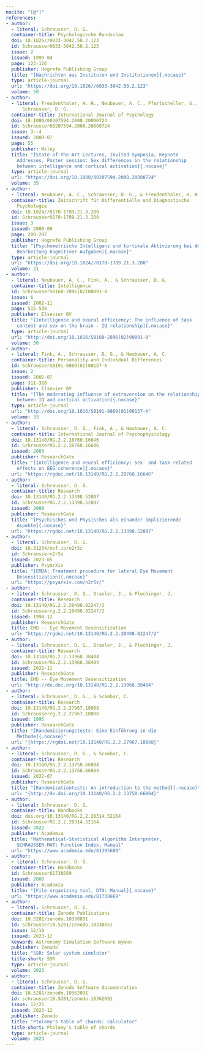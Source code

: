 ```yaml
---
nocite: "[@*]"
references:
- author:
  - literal: Schrausser, D. G.
  container-title: Psychologische Rundschau
  doi: 10.1026//0033-3042.50.2.123
  id: Schrausser0033-3042.50.2.123
  issue: 2
  issued: 1999-04
  page: 123-126
  publisher: Hogrefe Publishing Group
  title: "[Nachrichten aus Instituten und Institutionen]{.nocase}"
  type: article-journal
  url: "https://doi.org/10.1026//0033-3042.50.2.123"
  volume: 50
- author:
  - literal: Freudenthaler, H. H., Neubauer, A. C., Pfurtscheller, G., &
      Schrausser, D. G.
  container-title: International Journal of Psychology
  doi: 10.1080/00207594.2000.20000724
  id: Schrausser00207594.2000.20000724
  issue: 3--4
  issued: 2000-07
  page: 55
  publisher: Wiley
  title: "[State-of-the-Art Lectures, Invited Symposia, Keynote
    Addresses, Poster session: Sex differences in the relationship
    between intelligence and cortical activation]{.nocase}"
  type: article-journal
  url: "https://doi.org/10.1080/00207594.2000.20000724"
  volume: 35
- author:
  - literal: Neubauer, A. C., Schrausser, D. G., & Freudenthaler, H. H.
  container-title: Zeitschrift für Differentielle und Diagnostische
    Psychologie
  doi: 10.1024//0170-1789.21.3.200
  id: Schrausser0170-1789.21.3.200
  issue: 3
  issued: 2000-09
  page: 200-207
  publisher: Hogrefe Publishing Group
  title: "[Psychometrische Intelligenz und kortikale Aktivierung bei der
    Bearbeitung kognitiver Aufgaben]{.nocase}"
  type: article-journal
  url: "https://doi.org/10.1024//0170-1789.21.3.200"
  volume: 21
- author:
  - literal: Neubauer, A. C., Fink, A., & Schrausser, D. G.
  container-title: Intelligence
  id: SchrausserS0160-2896(02)00091-0
  issue: 6
  issued: 2002-11
  page: 515-536
  publisher: Elsevier BV
  title: "[Intelligence and neural efficiency: The influence of task
    content and sex on the brain - IQ relationship]{.nocase}"
  type: article-journal
  url: "http://doi.org/10.1016/S0160-2896(02)00091-0"
  volume: 30
- author:
  - literal: Fink, A., Schrausser, D. G., & Neubauer, A. C.
  container-title: Personality and Individual Differences
  id: SchrausserS0191-8869(01)00157-X
  issue: 2
  issued: 2002-07
  page: 311-326
  publisher: Elsevier BV
  title: "[The moderating influence of extraversion on the relationship
    between IQ and cortical activation]{.nocase}"
  type: article-journal
  url: "http://doi.org/10.1016/S0191-8869(01)00157-X"
  volume: 33
- author:
  - literal: Schrausser, D. G., Fink, A., & Neubauer, A. C.
  container-title: International Journal of Psychophysiology
  doi: 10.13140/RG.2.2.28760.16646
  id: SchrausserRG.2.2.28760.16646
  issued: 2003
  publisher: ResearchGate
  title: "[Intelligence and neural efficiency: Sex- and task-related
    effects on EEG coherence]{.nocase}"
  url: "https://rgdoi.net/10.13140/RG.2.2.28760.16646"
- author:
  - literal: Schrausser, D. G.
  container-title: Research
  doi: 10.13140/RG.2.2.13398.52807
  id: SchrausserRG.2.2.13398.52807
  issued: 2009
  publisher: ResearchGate
  title: "[Psychisches und Physisches als einander implizierende
    Aspekte]{.nocase}"
  url: "https://rgdoi.net/10.13140/RG.2.2.13398.52807"
- author:
  - literal: Schrausser, D. G.
  doi: 10.31234/osf.io/n2r5z
  id: Schraussern2r5z
  issued: 2023-05
  publisher: PsyArXiv
  title: "[EMDA: Treatment procedure for lateral Eye Movement
    Desensitization]{.nocase}"
  url: "https://psyarxiv.com/n2r5z/"
- author:
  - literal: Schrausser, D. G., Draxler, J., & Plechinger, J.
  container-title: Research
  doi: 10.13140/RG.2.2.28498.02247/2
  id: Schrausserrg.2.2.28498.02247/2
  issued: 1994-12
  publisher: ResearchGate
  title: EMD -- Eye Movement Desensitization
  url: "https://rgdoi.net/10.13140/RG.2.2.28498.02247/2"
- author:
  - literal: Schrausser, D. G., Draxler, J., & Plechinger, J.
  container-title: Research
  doi: 10.13140/RG.2.2.13968.38404
  id: SchrausserRG.2.2.13968.38404
  issued: 2022-11
  publisher: ResearchGate
  title: EMD -- Eye Movement Desensitization
  url: "http://dx.doi.org/10.13140/RG.2.2.13968.38404"
- author:
  - literal: Schrausser, D. G., & Scambor, C.
  container-title: Research
  doi: 10.13140/RG.2.2.27967.18088
  id: Schrausserrg.2.2.27967.18088
  issued: 1995
  publisher: ResearchGate
  title: "[Randomisierungstests: Eine Einführung in die
    Methode]{.nocase}"
  url: "{https://rgdoi.net/10.13140/RG.2.2.27967.18088}"
- author:
  - literal: Schrausser, D. G., & Scambor, C.
  container-title: Research
  doi: 10.13140/RG.2.2.13758.66884
  id: SchrausserRG.2.2.13758.66884
  issued: 2022-07
  publisher: ResearchGate
  title: "[Randomizationtests: An introduction to the method]{.nocase}"
  url: "{http://dx.doi.org/10.13140/RG.2.2.13758.66884}"
- author:
  - literal: Schrausser, D. G.
  container-title: Handbooks
  doi: doi.org/10.13140/RG.2.2.28314.52164
  id: SchrausserRG.2.2.28314.52164
  issued: 2022
  publisher: Academia
  title: "Mathematical-Statistical Algorithm Interpreter,
    SCHRAUSSER-MAT: Function Index, Manual"
  url: "https://www.academia.edu/81395688"
- author:
  - literal: Schrausser, D. G.
  container-title: Handbooks
  id: Schrausser81738669
  issued: 2008
  publisher: Academia
  title: "[File organizing tool, DTO: Manual]{.nocase}"
  url: "https://www.academia.edu/81738669"
- author:
  - literal: Schrausser, D. G.
  container-title: Zenodo Publications
  doi: 10.5281/zenodo.10338851
  id: schrausser10.5281/zenodo.10338851
  issue: 12/10
  issued: 2023-12
  keyword: Astronomy Simulation Software myown
  publisher: Zenodo
  title: "SSR: Solar system simulator"
  title-short: SSR
  type: article-journal
  volume: 2023
- author:
  - literal: Schrausser, D. G.
  container-title: Zenodo Software documentation
  doi: 10.5281/zenodo.10362091
  id: schrausser10.5281/zenodo.10362091
  issue: 12/25
  issued: 2023-12
  publisher: Zenodo
  title: "Ptolemy's table of chords: calculator"
  title-short: Ptolemy's table of chords
  type: article-journal
  volume: 2023
---
```


